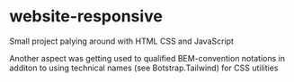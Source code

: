 # website-responsive
Small project palying around with HTML CSS and JavaScript

Another aspect was getting used to qualified BEM-convention notations in additon to using technical names (see Botstrap.Tailwind) for CSS utilities
